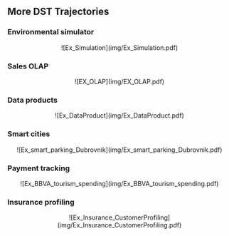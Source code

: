 ## More DST Trajectories


### Environmental simulator

<center>![Ex_Simulation](img/Ex_Simulation.pdf) <!-- .element height="100%" width="100%" --></center>


### Sales OLAP

<center>![EX_OLAP](img/EX_OLAP.pdf) <!-- .element height="100%" width="100%" --></center>


### Data products

<center>![Ex_DataProduct](img/Ex_DataProduct.pdf) <!-- .element height="100%" width="100%" --></center>


### Smart cities

<center>![Ex_smart_parking_Dubrovnik](img/Ex_smart_parking_Dubrovnik.pdf) <!-- .element height="100%" width="100%" --></center>


### Payment tracking

<center>![Ex_BBVA_tourism_spending](img/Ex_BBVA_tourism_spending.pdf) <!-- .element height="100%" width="100%" --></center>


### Insurance profiling

<center>![Ex_Insurance_CustomerProfiling](img/Ex_Insurance_CustomerProfiling.pdf) <!-- .element height="100%" width="100%" --></center>

